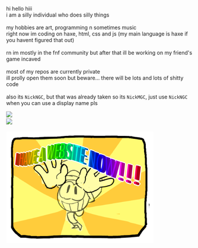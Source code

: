 hi hello hiii
<br/>
i am a silly individual who does silly things
<br/>
<br/>
my hobbies are art, programming n sometimes music
<br/>
right now im coding on haxe, html, css and js (my main language is haxe if you havent figured that out)
<br/>
<br/>
rn im mostly in the fnf community but after that ill be working on my friend's game incaved
<br/>
<br/>
most of my repos are currently private
<br/>
ill prolly open them soon but beware... there will be lots and lots of shitty code
<br/>
<br/>
also its `NickNGC`, but that was already taken so its `NickMGC`, just use `NickNGC` when you can use a display name pls
<br/>

<a href="https://github.com/anuraghazra/github-readme-stats">
  <img src="https://github-readme-stats.vercel.app/api?username=NickMGC&theme=onedark" />
</a>
<br/>
<a href="https://github.com/NickMGC/FNF-Quazar-Engine">
  <img src="https://github-readme-stats.vercel.app/api/pin/?username=nickmgc&repo=FNF-Quazar-Engine&theme=onedark"/>
</a>
<br/>
<br/>
<a href="https://nickmgc.github.io">
<img src="https://raw.githubusercontent.com/NickMGC/NickMGC/main/woah.png?raw=true" height=300>
<a/>
